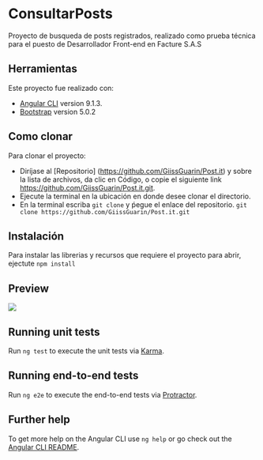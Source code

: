 # ConsultarPosts

Proyecto de busqueda de posts registrados, realizado como prueba técnica para el puesto de Desarrollador Front-end en Facture S.A.S 

## Herramientas 

Este proyecto fue realizado con:
* [Angular CLI](https://github.com/angular/angular-cli) version 9.1.3.
* [Bootstrap](https://github.com/twbs/bootstrap) version 5.0.2

## Como clonar

Para clonar el proyecto:
* Diríjase al [Repositorio] (https://github.com/GiissGuarin/Post.it) y sobre la lista de archivos, da clic en Código, o copie el siguiente link https://github.com/GiissGuarin/Post.it.git.
* Ejecute la terminal en la ubicación en donde desee clonar el directorio.
* En la terminal escriba `git clone` y ṕegue el enlace del repositorio.
```git clone https://github.com/GiissGuarin/Post.it.git```

## Instalación 
Para instalar las librerias y recursos que requiere el proyecto para abrir, ejectute ``` npm install ``` 

## Preview

![](/evidence/vista_previa.png)


## Running unit tests

Run `ng test` to execute the unit tests via [Karma](https://karma-runner.github.io).

## Running end-to-end tests

Run `ng e2e` to execute the end-to-end tests via [Protractor](http://www.protractortest.org/).

## Further help

To get more help on the Angular CLI use `ng help` or go check out the [Angular CLI README](https://github.com/angular/angular-cli/blob/master/README.md).
